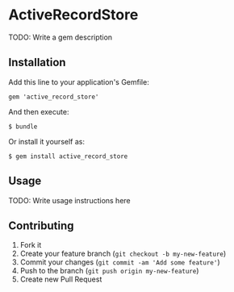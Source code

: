 # ActiveRecordStore

TODO: Write a gem description

## Installation

Add this line to your application's Gemfile:

    gem 'active_record_store'

And then execute:

    $ bundle

Or install it yourself as:

    $ gem install active_record_store

## Usage

TODO: Write usage instructions here

## Contributing

1. Fork it
2. Create your feature branch (`git checkout -b my-new-feature`)
3. Commit your changes (`git commit -am 'Add some feature'`)
4. Push to the branch (`git push origin my-new-feature`)
5. Create new Pull Request
